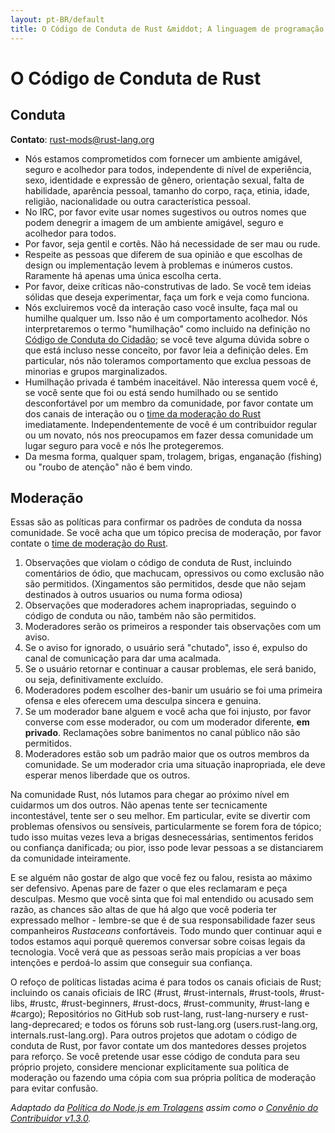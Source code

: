 ```yaml
---
layout: pt-BR/default
title: O Código de Conduta de Rust &middot; A linguagem de programação Rust
---
```


# O Código de Conduta de Rust

## Conduta

**Contato**: [rust-mods@rust-lang.org](mailto:rust-mods@rust-lang.org)

* Nós estamos comprometidos com fornecer um ambiente amigável, seguro e acolhedor para todos, independente di nível de experiência,
  sexo, identidade e expressão de gênero, orientação sexual, falta de habilidade, aparência pessoal, tamanho do corpo, raça, etinia,
  idade, religião, nacionalidade ou outra característica pessoal.
* No IRC, por favor evite usar nomes sugestivos ou outros nomes que podem denegrir a imagem de um ambiente amigável, seguro e           acolhedor para todos.
* Por favor, seja gentil e cortês. Não há necessidade de ser mau ou rude.
* Respeite as pessoas que diferem de sua opinião e que escolhas de design ou implementação levem à problemas e inúmeros custos.   Raramente há apenas uma única escolha certa.
* Por favor, deixe críticas não-construtivas de lado. Se você tem ideias sólidas que deseja experimentar, faça um fork e veja como
  funciona.
* Nós excluiremos você da interação caso você insulte, faça mal ou humilhe qualquer um. Isso não é um comportamento acolhedor. Nós
  interpretaremos o termo "humilhação" como incluido na definição no <a href="http://citizencodeofconduct.org/">Código de Conduta do Cidadão</a>; se você teve alguma dúvida sobre o que está incluso nesse conceito, por favor leia a definição deles. Em particular,
  nós não toleramos comportamento que exclua pessoas de minorias e grupos marginalizados.
* Humilhação privada é também inaceitável. Não interessa quem você é, se você sente que foi ou está sendo humilhado ou se sentido
  desconfortável por um membro da comunidade, por favor contate um dos canais de interação ou o [time da moderação do Rust](/team.html#Moderation-team) imediatamente. Independentemente de você é um contribuidor regular ou um novato, nós nos preocupamos
  em fazer dessa comunidade um lugar seguro para você e nós lhe protegeremos.
* Da mesma forma, qualquer spam, trolagem, brigas, enganação (fishing) ou "roubo de atenção" não é bem vindo.

## Moderação

Essas são as políticas para confirmar os padrões de conduta da nossa comunidade. Se você acha que um tópico precisa de moderação,
por favor contate o [time de moderação do Rust](/team.html#Moderation-team).

1. Observações que violam o código de conduta de Rust, incluindo comentários de ódio, que machucam, opressivos ou como exclusão não
são permitidos. (Xingamentos são permitidos, desde que não sejam destinados à outros usuarios ou numa forma odiosa)
2. Observações que moderadores achem inapropriadas, seguindo o código de conduta ou não, também não são permitidos.
3. Moderadores serão os primeiros a responder tais observações com um aviso.
4. Se o aviso for ignorado, o usuário será "chutado", isso é, expulso do canal de comunicação para dar uma acalmada.
5. Se o usuário retornar e continuar a causar problemas, ele será banido, ou seja, definitivamente excluído.
6. Moderadores podem escolher des-banir um usuário se foi uma primeira ofensa e eles oferecem uma desculpa sincera e genuina.
7. Se um moderador bane alguem e você acha que foi injusto, por favor converse com esse moderador, ou com um moderador diferente, **em privado**. Reclamações sobre banimentos no canal público não são permitidos.
8. Moderadores estão sob um padrão maior que os outros membros da comunidade. Se um moderador cria uma situação inapropriada, ele deve esperar menos liberdade que os outros.

Na comunidade Rust, nós lutamos para chegar ao próximo nível em cuidarmos um dos outros. Não apenas tente ser tecnicamente incontestável, tente ser o seu melhor. Em particular, evite se divertir com problemas ofensivos ou sensíveis, particularmente se forem fora de tópico; tudo isso muitas vezes leva a brigas desnecessárias, sentimentos feridos ou confiança danificada; ou pior, isso pode levar pessoas a se distanciarem da comunidade inteiramente.

E se alguém não gostar de algo que você fez ou falou, resista ao máximo ser defensivo. Apenas pare de fazer o que eles reclamaram e peça desculpas. Mesmo que você sinta que foi mal entendido ou acusado sem razão, as chances são altas de que há algo que você poderia ter expressado melhor - lembre-se que é de sua responsabilidade fazer seus companheiros *Rustaceans* confortáveis. Todo mundo quer continuar aqui e todos estamos aqui porquê queremos conversar sobre coisas legais da tecnologia. Você verá que as pessoas serão mais propícias a ver boas intenções e perdoá-lo assim que conseguir sua confiança.

O refoço de políticas listadas acima é para todos os canais oficiais de Rust; incluindo os canais oficiais de IRC (#rust, #rust-internals,  #rust-tools, #rust-libs, #rustc, #rust-beginners, #rust-docs, #rust-community, #rust-lang e #cargo); Repositórios no GitHub sob rust-lang, rust-lang-nursery e rust-lang-deprecared; e todos os fóruns sob rust-lang.org (users.rust-lang.org, internals.rust-lang.org). Para outros projetos que adotam o código de conduta de Rust, por favor contate um dos mantedores desses projetos para reforço. Se você pretende usar esse código de conduta para seu próprio projeto, considere mencionar explicitamente sua política de moderação ou fazendo uma cópia com sua própria política de moderação para evitar confusão.

*Adaptado da [Política do Node.js em Trolagens](http://blog.izs.me/post/30036893703/policy-on-trolling) assim como o [Convênio do Contribuidor v1.3.0](http://contributor-covenant.org/version/1/3/0).*
